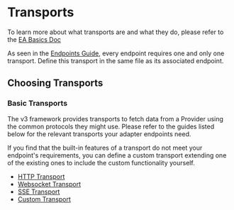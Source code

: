 # Transports

To learn more about what transports are and what they do, please refer to the [EA Basics Doc](../basics.md)

As seen in the [Endpoints Guide](endpoints.md), every endpoint requires one and only one transport. Define this transport in the same file as its associated endpoint.

## Choosing Transports

### Basic Transports

The v3 framework provides transports to fetch data from a Provider using the common protocols they might use. Please refer to the guides listed below for the relevant transports your adapter endpoints need.

If you find that the built-in features of a transport do not meet your endpoint's requirements, you can define a custom transport extending one of the existing ones to include the custom functionality yourself.

- [HTTP Transport](./transport-types/http-transport.md)
- [Websocket Transport](./transport-types/websocket-transport.md)
- [SSE Transport](./transport-types/sse-transport.md)
- [Custom Transport](./transport-types/custom-transport.md)
